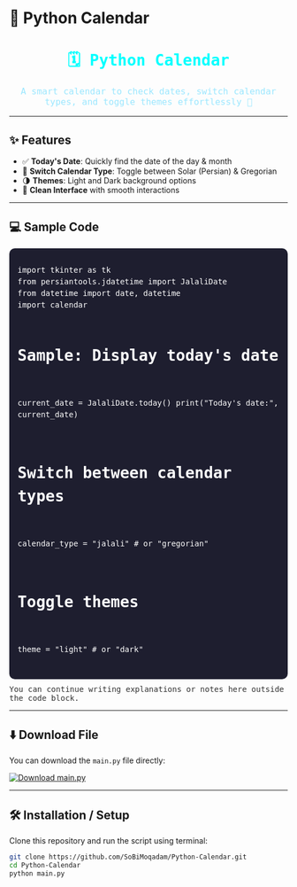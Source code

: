 # 📅 Python Calendar

<div align="center">
<h1 style="color:#00ffff; font-family:monospace;">🗓 Python Calendar</h1>
<p style="font-family:monospace; font-size:16px; color:#9be7ff;">
A smart calendar to check dates, switch calendar types, and toggle themes effortlessly 🚀
</p>
</div>

---

## ✨ Features

- ✅ **Today's Date**: Quickly find the date of the day & month  
- 🔄 **Switch Calendar Type**: Toggle between Solar (Persian) & Gregorian  
- 🌗 **Themes**: Light and Dark background options  
- 🎨 **Clean Interface** with smooth interactions  

---

## 💻 Sample Code

<div style="background:#1e1e2f; padding:15px; border-radius:10px; color:#fff; font-family:monospace; line-height:1.5;">
<pre>
import tkinter as tk
from persiantools.jdatetime import JalaliDate
from datetime import date, datetime
import calendar

# Sample: Display today's date
current_date = JalaliDate.today()
print("Today's date:", current_date)

# Switch between calendar types
calendar_type = "jalali"  # or "gregorian"

# Toggle themes
theme = "light"  # or "dark"
</pre>
</div>

<p style="margin-top:10px; color:#333; font-family:monospace;">
You can continue writing explanations or notes here outside the code block.
</p>

---

## ⬇️ Download File

You can download the `main.py` file directly:

[![Download main.py](https://img.shields.io/badge/Download-main.py-00FFFF?style=for-the-badge&logo=python&logoColor=white)](https://raw.githubusercontent.com/SoBiMoqadam/Calendar/main/main.py)



---

## 🛠 Installation / Setup

Clone this repository and run the script using terminal:

```bash
git clone https://github.com/SoBiMoqadam/Python-Calendar.git
cd Python-Calendar
python main.py
